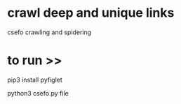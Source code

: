 # crawl deep and unique links

csefo crawling and spidering

# to run >>

pip3 install pyfiglet

python3 csefo.py file
